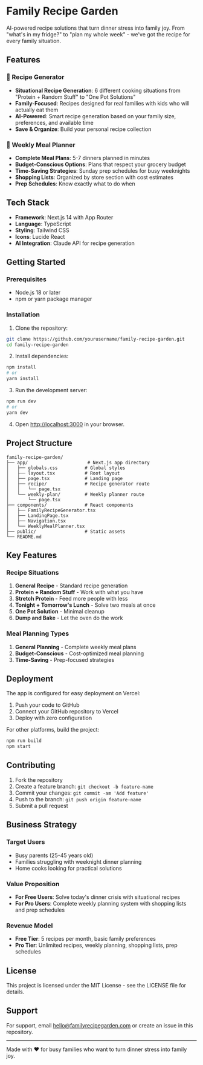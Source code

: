 # Family Recipe Garden

AI-powered recipe solutions that turn dinner stress into family joy. From "what's in my fridge?" to "plan my whole week" - we've got the recipe for every family situation.

## Features

### 🍳 Recipe Generator
- **Situational Recipe Generation**: 6 different cooking situations from "Protein + Random Stuff" to "One Pot Solutions"
- **Family-Focused**: Recipes designed for real families with kids who will actually eat them
- **AI-Powered**: Smart recipe generation based on your family size, preferences, and available time
- **Save & Organize**: Build your personal recipe collection

### 📅 Weekly Meal Planner
- **Complete Meal Plans**: 5-7 dinners planned in minutes
- **Budget-Conscious Options**: Plans that respect your grocery budget
- **Time-Saving Strategies**: Sunday prep schedules for busy weeknights
- **Shopping Lists**: Organized by store section with cost estimates
- **Prep Schedules**: Know exactly what to do when

## Tech Stack

- **Framework**: Next.js 14 with App Router
- **Language**: TypeScript
- **Styling**: Tailwind CSS
- **Icons**: Lucide React
- **AI Integration**: Claude API for recipe generation

## Getting Started

### Prerequisites
- Node.js 18 or later
- npm or yarn package manager

### Installation

1. Clone the repository:
```bash
git clone https://github.com/yourusername/family-recipe-garden.git
cd family-recipe-garden
```

2. Install dependencies:
```bash
npm install
# or
yarn install
```

3. Run the development server:
```bash
npm run dev
# or
yarn dev
```

4. Open [http://localhost:3000](http://localhost:3000) in your browser.

## Project Structure

```
family-recipe-garden/
├── app/                      # Next.js app directory
│   ├── globals.css          # Global styles
│   ├── layout.tsx           # Root layout
│   ├── page.tsx             # Landing page
│   ├── recipe/              # Recipe generator route
│   │   └── page.tsx
│   └── weekly-plan/         # Weekly planner route
│       └── page.tsx
├── components/              # React components
│   ├── FamilyRecipeGenerator.tsx
│   ├── LandingPage.tsx
│   ├── Navigation.tsx
│   └── WeeklyMealPlanner.tsx
├── public/                  # Static assets
└── README.md
```

## Key Features

### Recipe Situations
1. **General Recipe** - Standard recipe generation
2. **Protein + Random Stuff** - Work with what you have
3. **Stretch Protein** - Feed more people with less
4. **Tonight + Tomorrow's Lunch** - Solve two meals at once
5. **One Pot Solution** - Minimal cleanup
6. **Dump and Bake** - Let the oven do the work

### Meal Planning Types
1. **General Planning** - Complete weekly meal plans
2. **Budget-Conscious** - Cost-optimized meal planning
3. **Time-Saving** - Prep-focused strategies

## Deployment

The app is configured for easy deployment on Vercel:

1. Push your code to GitHub
2. Connect your GitHub repository to Vercel
3. Deploy with zero configuration

For other platforms, build the project:

```bash
npm run build
npm start
```

## Contributing

1. Fork the repository
2. Create a feature branch: `git checkout -b feature-name`
3. Commit your changes: `git commit -am 'Add feature'`
4. Push to the branch: `git push origin feature-name`
5. Submit a pull request

## Business Strategy

### Target Users
- Busy parents (25-45 years old)
- Families struggling with weeknight dinner planning
- Home cooks looking for practical solutions

### Value Proposition
- **For Free Users**: Solve today's dinner crisis with situational recipes
- **For Pro Users**: Complete weekly planning system with shopping lists and prep schedules

### Revenue Model
- **Free Tier**: 5 recipes per month, basic family preferences
- **Pro Tier**: Unlimited recipes, weekly planning, shopping lists, prep schedules

## License

This project is licensed under the MIT License - see the LICENSE file for details.

## Support

For support, email hello@familyrecipegarden.com or create an issue in this repository.

---

Made with ❤️ for busy families who want to turn dinner stress into family joy.